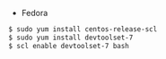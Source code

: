 - Fedora

```sh
$ sudo yum install centos-release-scl
$ sudo yum install devtoolset-7
$ scl enable devtoolset-7 bash
```
